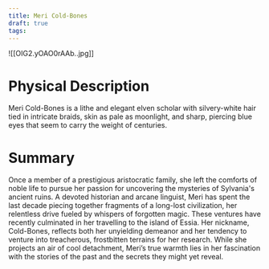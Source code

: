 ```yaml
---
title: Meri Cold-Bones
draft: true
tags:
---
```


![[OIG2.yOAO0rAAb..jpg]]

# Physical Description
Meri Cold-Bones is a lithe and elegant elven scholar with silvery-white hair tied in intricate braids, skin as pale as moonlight, and sharp, piercing blue eyes that seem to carry the weight of centuries.

# Summary
Once a member of a prestigious aristocratic family, she left the comforts of noble life to pursue her passion for uncovering the mysteries of Sylvania's ancient ruins. A devoted historian and arcane linguist, Meri has spent the last decade piecing together fragments of a long-lost civilization, her relentless drive fueled by whispers of forgotten magic. These ventures have recently culminated in her travelling to the island of Essia. Her nickname, Cold-Bones, reflects both her unyielding demeanor and her tendency to venture into treacherous, frostbitten terrains for her research. While she projects an air of cool detachment, Meri’s true warmth lies in her fascination with the stories of the past and the secrets they might yet reveal.


